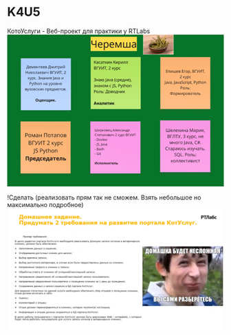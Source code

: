 # K4U5
КотоУслуги - Веб-проект для практики у RTLabs
<img alt="Наша команда" src="images/Dream_team.png">

!Сделать (реализовать прям так не сможем. Взять небольшое но максимально подробное)
<img alt="Задание второго дня (Аналитика)" src="images/изображение_2025-07-02_114938414.png">
